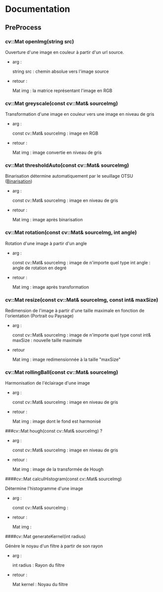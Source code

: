 # Documentation

## PreProcess


### cv::Mat openImg(string src)

Ouverture d'une image en couleur à partir d'un url source.
- arg : 

    
    string src : chemin absolue vers l'image source  
- retour :


    Mat img : la matrice représentant l'image en RGB
    
  
### cv::Mat greyscale(const cv::Mat& sourceImg)

Transformation d'une image en couleur vers une image en niveau de gris
- arg :


    const cv::Mat& sourceImg : image en RGB
- retour :


    Mat img : image convertie en niveau de gris
    
 
### cv::Mat thresholdAuto(const cv::Mat& sourceImg)

Binarisation détermine automatiquement par le seuillage OTSU ([Binarisation](https://sites.google.com/site/lizantchristopher/services/binarisation-1))
- arg :


    const cv::Mat& sourceImg : image en niveau de gris 
- retour :


    Mat img : image après binarisation
    
    
    
### cv::Mat rotation(const cv::Mat& sourceImg, int angle)

Rotation d'une image à partir d'un angle
- arg :


    const cv::Mat& sourceImg : image de n'importe quel type
    int angle : angle de rotation en degré

- retour :

    
    Mat img : image après transformation



### cv::Mat resize(const cv::Mat& sourceImg, const int& maxSize)


Redimension de l'image à partir d'une taille maximale en fonction de l'orientation (Portrait ou Paysage)

- arg :


    const cv::Mat& sourceImg : image de n'importe quel type
    const int& maxSize : nouvelle taille maximale

- retour


    Mat img : image redimensionnée à la taille "maxSize"
    
    
### cv::Mat rollingBall(const cv::Mat& sourceImg)


Harmonisation de l'éclairage d'une image
- arg :


    const cv::Mat& sourceImg : image en niveau de gris


- retour :


    Mat img : image dont le fond est harmonisé
    
    
###cv::Mat hough(const cv::Mat& sourceImg)
?
- arg :
    
    
    const cv::Mat& sourceImg : image en niveau de gris

- retour :


    Mat img : image de la transformée de Hough
    
    
    
####cv::Mat calculHistogram(const cv::Mat& sourceImg)



Détermine l'histogramme d'une image
- arg :


    const cv::Mat& sourceImg : 
- retour :


    Mat img :




####cv::Mat generateKernel(int radius)



Génère le noyau d'un filtre à partir de son rayon
- arg :


    int radius : Rayon du filtre
- retour :
    
    
    Mat kernel : Noyau du filtre